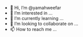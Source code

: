 - 👋 Hi, I’m @yamahweefar
- 👀 I’m interested in ...
- 🌱 I’m currently learning ...
- 💞️ I’m looking to collaborate on ...
- 📫 How to reach me ...

<!---
yamahweefar/yamahweefar is a ✨ special ✨ repository because its `README.md` (this file) appears on your GitHub profile.
You can click the Preview link to take a look at your changes.
--->
